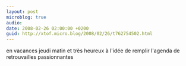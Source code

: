 ```yaml
---
layout: post
microblog: true
audio: 
date: 2008-02-26 02:00:00 +0200
guid: http://xtof.micro.blog/2008/02/26/t762754502.html
---
```

en vacances jeudi matin et très heureux à l'idée de remplir l'agenda de retrouvailles passionnantes
